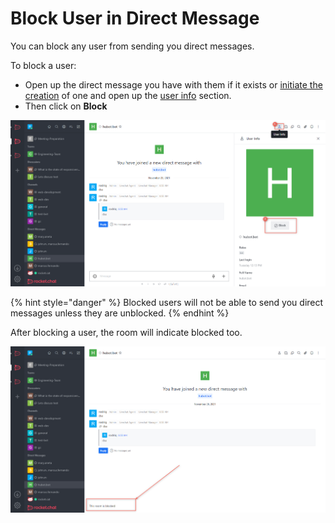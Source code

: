 # Block User in Direct Message

You can block any user from sending you direct messages.

To block a user:

* Open up the direct message you have with them if it exists or [initiate the creation](../../direct-messages/create-a-new-direct-message-1-1.md) of one and open up the [user info](view-user-info.md) section.
* Then click on **Block**

![](<../../../../.gitbook/assets/image (639).png>)

{% hint style="danger" %}
Blocked users will not be able to send you direct messages unless they are unblocked.
{% endhint %}

After blocking a user, the room will indicate blocked too.

![](<../../../../.gitbook/assets/image (681).png>)
